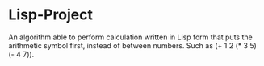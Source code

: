# Lisp-Project
An algorithm able to perform calculation written in Lisp form that puts the arithmetic symbol first, instead of between numbers. Such as (+ 1 2 (* 3 5) (- 4 7)).
